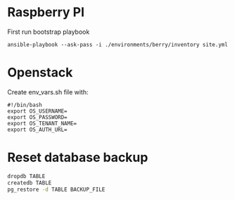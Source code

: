 # Raspberry PI

First run bootstrap playbook

```
ansible-playbook --ask-pass -i ./environments/berry/inventory site.yml
```

# Openstack

Create env_vars.sh file with:
```
#!/bin/bash
export OS_USERNAME=
export OS_PASSWORD=
export OS_TENANT_NAME=
export OS_AUTH_URL=
```

# Reset database backup

```bash
dropdb TABLE
createdb TABLE
pg_restore -d TABLE BACKUP_FILE
```